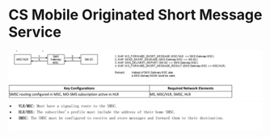 # CS Mobile Originated Short Message Service

![CS Mobile Originated Short Message Service](images/CS%20Mobile%20Originated%20Short%20Message%20Service.png)
![CS Mobile Originated Short Message Service](images/CS%20Mobile%20Originated%20Short%20Message%20Service%202.png)